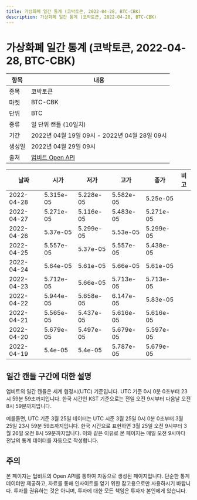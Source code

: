 ```yaml
---
title: 가상화폐 일간 통계 (코박토큰, 2022-04-28, BTC-CBK)
description: 가상화폐 일간 통계 (코박토큰, 2022-04-28, BTC-CBK)
---
```



가상화폐 일간 통계 (코박토큰, 2022-04-28, BTC-CBK)
===

|항목|내용|
|--|--|
|종목|코박토큰|
|마켓|BTC-CBK|
|단위|BTC|
|종류|일 단위 캔들 (10일치)|
|기간|2022년 04월 19일 09시 - 2022년 04월 28일 09시|
|생성일|2022년 04월 29일 09시|
|출처|[업비트 Open API](https://docs.upbit.com)|


|날짜|시가|저가|고가|종가|비고|
|--|--|--|--|--|--|
|2022-04-28|5.315e-05|5.228e-05|5.582e-05|5.25e-05|    |
|2022-04-27|5.271e-05|5.116e-05|5.483e-05|5.271e-05|    |
|2022-04-26|5.37e-05|5.299e-05|5.53e-05|5.299e-05|    |
|2022-04-25|5.557e-05|5.37e-05|5.557e-05|5.438e-05|    |
|2022-04-24|5.64e-05|5.61e-05|5.66e-05|5.61e-05|    |
|2022-04-23|5.712e-05|5.66e-05|5.713e-05|5.713e-05|    |
|2022-04-22|5.944e-05|5.658e-05|6.147e-05|5.83e-05|    |
|2022-04-21|5.565e-05|5.437e-05|5.616e-05|5.616e-05|    |
|2022-04-20|5.679e-05|5.497e-05|5.679e-05|5.597e-05|    |
|2022-04-19|5.4e-05|5.4e-05|5.787e-05|5.679e-05|    |


일간 캔들 구간에 대한 설명
---


업비트의 일간 캔들은 세계 협정시(UTC) 기준입니다. 
UTC 기준 0시 0분 0초부터 23시 59분 59초까지입니다. 
한국 시간인 KST 기준으로는 전일 오전 9시부터 다음날 오전 8시 59분까지입니다. 


예를들면, UTC 기준 3월 25일 데이터는 UTC 시준 3월 25일 0시 0분 0초부터 3월 25일 23시 59분 59초까지입니다. 
한국 시간으로 표현하면 3월 25일 오전 9시부터 3월 26일 오전 8시 59분까지입니다. 
이와 같은 이유로 본 페이지는 매일 오전 9시마다 전날의 통계 데이터를 자동으로 작성합니다. 


주의
---


본 페이지는 업비트의 Open API를 통하여 자동으로 생성된 페이지입니다. 
단순한 통계 데이터만 제공하고, 자료를 통해 인사이트를 얻기 위한 참고용으로만 사용하시기 바랍니다. 
투자를 권유하는 것은 아니며, 투자에 대한 모든 책임은 투자자 본인에게 있습니다. 
